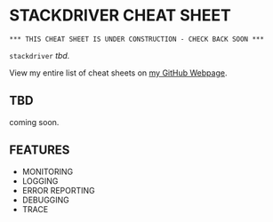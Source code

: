 # STACKDRIVER CHEAT SHEET

```text
*** THIS CHEAT SHEET IS UNDER CONSTRUCTION - CHECK BACK SOON ***
```

`stackdriver` _tbd._

View my entire list of cheat sheets on
[my GitHub Webpage](https://jeffdecola.github.io/my-cheat-sheets/).

## TBD

coming soon.

## FEATURES

* MONITORING
* LOGGING
* ERROR REPORTING
* DEBUGGING
* TRACE
